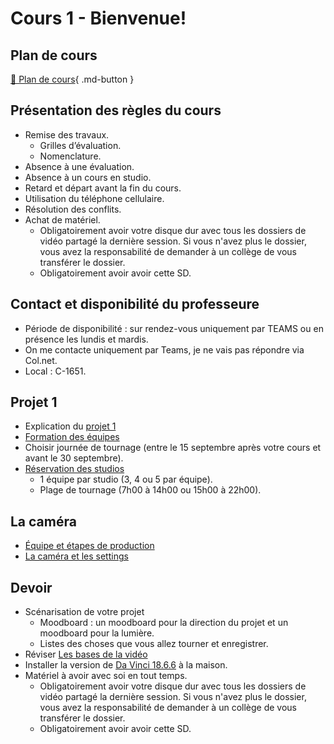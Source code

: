 # Cours 1 - Bienvenue!

## Plan de cours
[📁 Plan de cours](https://cmontmorency365-my.sharepoint.com/:w:/g/personal/flpilote_cmontmorency_qc_ca/EUVapzED2tVMtxVIZIxQ3KkBo7FPX0WdsDY9czVQN8IdDQ?e=yntWiv){ .md-button }   <br>

## Présentation des règles du cours
* Remise des travaux.
   * Grilles d’évaluation.
   * Nomenclature.
* Absence à une évaluation.
* Absence à un cours en studio.
* Retard et départ avant la fin du cours.
* Utilisation du téléphone cellulaire.
* Résolution des conflits.
* Achat de matériel.
    * Obligatoirement avoir votre disque dur avec tous les dossiers de vidéo partagé la dernière session. Si vous n'avez plus le dossier, vous avez la responsabilité de demander à un collège de vous transférer le dossier.
    * Obligatoirement avoir avoir cette SD.

  
## Contact et disponibilité du professeure
* Période de disponibilité : sur rendez-vous uniquement par TEAMS ou en présence les lundis et mardis.
* On me contacte uniquement par Teams, je ne vais pas répondre via Col.net.
* Local : C-1651.
  
## Projet 1 
* Explication du [projet 1](projet_01.md)
* [Formation des équipes](https://cmontmorency365.sharepoint.com/:w:/s/stockageFLPilote/Eanb1Rd6dcZFhLmPFDvnD_YBeqiVc978kvOhiuiebzwmOA?e=J98Iwu)
* Choisir journée de tournage (entre le 15 septembre après votre cours et avant le 30 septembre).
* [Réservation des studios](https://teamup.com/ks5tb2ed4b9yetgo9v)
    * 1 équipe par studio (3, 4 ou 5 par équipe).
    * Plage de tournage (7h00 à 14h00 ou 15h00 à 22h00).


## La caméra
* [Équipe et étapes de production](https://cmontmorency365-my.sharepoint.com/:p:/g/personal/flpilote_cmontmorency_qc_ca/ESxtiN2BY0dJgKzdREJtL-gB4RzfpaeDNt8apqepW6vTXQ?e=hwqIaq)
* [La caméra et les settings](https://cmontmorency365-my.sharepoint.com/:p:/g/personal/flpilote_cmontmorency_qc_ca/ETcDqse5CwlGi2FD-pF9RTUB38DuY9r-ZPDg-AE0bWkw1Q?e=WwcC5d)

## Devoir
* Scénarisation de votre projet
  * Moodboard : un moodboard pour la direction du projet et un moodboard pour la lumière. 
  * Listes des choses que vous allez tourner et enregistrer.
* Réviser [Les bases de la vidéo](https://cmontmorency365-my.sharepoint.com/:f:/g/personal/flpilote_cmontmorency_qc_ca/EsS5H-R9oIZGpS_T2LlU9sgB8p_AnoTlfrmvkf6aAoBrzA?e=cZqVH6)
* Installer la version de [Da Vinci 18.6.6](https://www.blackmagicdesign.com/support/) à la maison.
* Matériel à avoir avec soi en tout temps.
  * Obligatoirement avoir votre disque dur avec tous les dossiers de vidéo partagé la dernière session. Si vous n'avez plus le dossier, vous avez la responsabilité de demander à un collège de vous transférer le dossier.
  * Obligatoirement avoir avoir cette SD.

